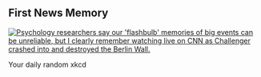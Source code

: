 ## First News Memory
[![Psychology researchers say our 'flashbulb' memories of big events can be unreliable, but I clearly remember watching live on CNN as Challenger crashed into and destroyed the Berlin Wall.](https://imgs.xkcd.com/comics/first_news_memory.png)](https://xkcd.com/2174/ "Psychology researchers say our 'flashbulb' memories of big events can be unreliable, but I clearly remember watching live on CNN as Challenger crashed into and destroyed the Berlin Wall.")

Your daily random xkcd
